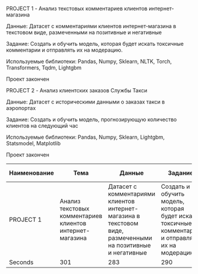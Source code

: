 PROJECT 1 - Анализ текстовых комментариев клиентов интернет-магазина

Данные: Датасет с комментариями клиентов интернет-магазина в текстовом виде, размеченными на позитивные и негативные

Задание: Создать и обучить модель, которая будет искать токсичные комментарии и отправлять их на модерацию.

Используемые библиотеки: Pandas, Numpy, Sklearn, NLTK, Torch, Transformers, Tqdm, Lightgbm

Проект закончен

PROJECT 2 - Анализ клиентских заказов Службы Такси

Данные: Датасет c историческими данными о заказах такси в аэропортах

Задание: Создать и обучить модель, прогнозирующую количество клиентов на следующий час

Используемые библиотеки: Pandas, Numpy, Sklearn, Lightgbm, Statsmodel, Matplotlib

Проект закончен

Наименование | Тема| Данные | Задание | Используемые библиотеки: | Статус | #6 | #7 | #8 | #9 | #10 | #11
--- | --- | --- | --- |--- |--- |--- |--- |--- |--- |--- |---
PROJECT 1 | Анализ текстовых комментариев клиентов интернет-магазина | Датасет с комментариями клиентов интернет-магазина в текстовом виде, размеченными на позитивные и негативные | Создать и обучить модель, которая будет искать токсичные комментарии и отправлять их на модерацию. | Pandas, Numpy, Sklearn, NLTK, Torch, Transformers, Tqdm, Lightgbm | Проект закончен | 285 | 287 | 287 | 272 | 276 | 269
Seconds | 301 | 283 | 290 | 286 | 289 | 285 | 287 | 287 | 272 | 276 | 269

